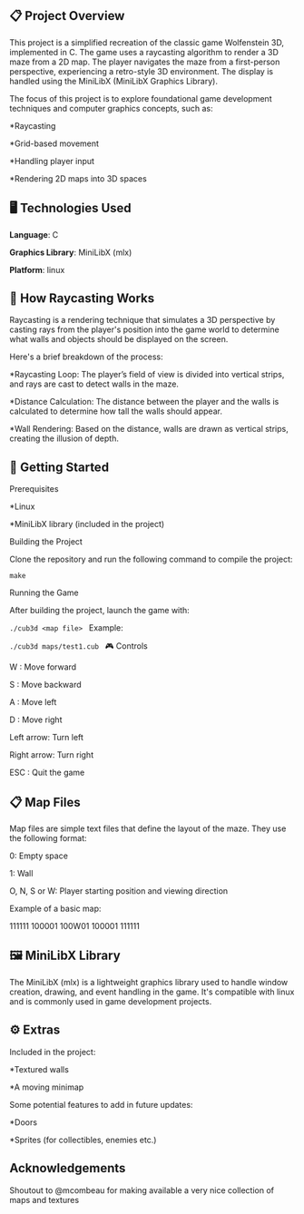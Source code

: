## 📋 Project Overview

This project is a simplified recreation of the classic game Wolfenstein 3D, implemented in C. The game uses a raycasting algorithm to render a 3D maze from a 2D map. The player navigates the maze from a first-person perspective, experiencing a retro-style 3D environment. The display is handled using the MiniLibX (MiniLibX Graphics Library).

The focus of this project is to explore foundational game development techniques and computer graphics concepts, such as:

*Raycasting
  
*Grid-based movement
  
*Handling player input
  
*Rendering 2D maps into 3D spaces

## 🖥️ Technologies Used

**Language**: C

**Graphics Library**: MiniLibX (mlx)

**Platform**: linux

## 📐 How Raycasting Works

Raycasting is a rendering technique that simulates a 3D perspective by casting rays from the player's position into the game world to determine what walls and objects should be displayed on the screen.

Here's a brief breakdown of the process:

*Raycasting Loop: The player’s field of view is divided into vertical strips, and rays are cast to detect walls in the maze.

*Distance Calculation: The distance between the player and the walls is calculated to determine how tall the walls should appear.

*Wall Rendering: Based on the distance, walls are drawn as vertical strips, creating the illusion of depth.


## 🚀 Getting Started

Prerequisites

*Linux

*MiniLibX library (included in the project)

Building the Project

Clone the repository and run the following command to compile the project:

`make`

Running the Game

After building the project, launch the game with:

`./cub3d <map file>
`
Example:

`./cub3d maps/test1.cub
`
🎮 Controls

W : Move forward

S : Move backward

A : Move left

D : Move right

Left arrow: Turn left

Right arrow: Turn right

ESC : Quit the game

## 📋 Map Files

Map files are simple text files that define the layout of the maze. They use the following format:

0: Empty space

1: Wall

O, N, S or W: Player starting position and viewing direction

Example of a basic map:

111111
100001
100W01
100001
111111

## 🖼️ MiniLibX Library

The MiniLibX (mlx) is a lightweight graphics library used to handle window creation, drawing, and event handling in the game. It's compatible with linux and is commonly used in game development projects.


## ⚙️ Extras

Included in the project:

*Textured walls
  
*A moving minimap

Some potential features to add in future updates:

*Doors

*Sprites (for collectibles, enemies etc.)

## Acknowledgements

Shoutout to @mcombeau for making available a very nice collection of maps and textures
